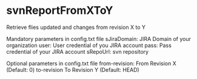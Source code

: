 # svnReportFromXToY
Retrieve flies updated and changes from revision X to Y

Mandatory parameters in config.txt file
  sJiraDomain: JIRA Domain of your organization
  user: User credential of you JIRA account
  pass: Pass credential  of your JIRA account
  sRepoUrl: svn repository
  
Optional parameters in config.txt file
  from-revision: From Revision X (Default: 0)
  to-revision To Revision Y (Default: HEAD)
